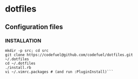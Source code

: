# dotfiles

## Configuration files

### INSTALLATION

```cd
mkdir -p src; cd src
git clone https://codefuel@github.com/codefuel/dotfiles.git ~/.dotfiles
cd ~/.dotfiles
./install.rb
vi ~/.vimrc.packages # (and run :PluginInstall)```

